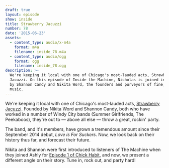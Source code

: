 ```yaml
---
draft: true
layout: episode
show: inside
title: Strawberry Jacuzzi
number: 78
date: '2015-06-23'
assets:
  - content_type: audio/x-m4a
    format: m4a
    filename: inside_78.m4a
  - content_type: audio/ogg
    format: ogg
    filename: inside_78.ogg
description: >-
  We're keeping it local with one of Chicago's most-lauded acts, Strawberry
  Jacuzzi. On this episode of Inside the Machine, Nicholas is joined in-studio
  by Shannon Candy and Nikita Word, the founders and purveyors of fine, pop-punk
  music.
---
```

We're keeping it local with one of Chicago's most-lauded acts, [Strawberry Jacuzzi](https://www.facebook.com/StrawberryJacuzziBand). Founded by Nikita Word and Shannon Candy, both who have worked in a number of Windy City bands (Summer Girlfriends, The Peekaboos), they're out to &mdash; above all else &mdash; throw a great, rockin' party.

The band, and it's members, have grown a tremendous amount since their September 2014 debut, *Love is For Suckers*. Now, we look back on their history thus far, and forecast their future.

Nikita and Shannon were first introduced to listeners of The Machine when they joined Ashly for [Episode 1 of Chick Habit](http://machine.fm/chickhabit/1), and now, we present a different angle on their story. Tune in, rock out, and party hard!